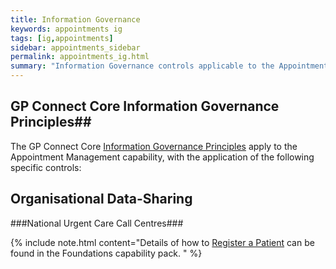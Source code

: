 ```yaml
---
title: Information Governance
keywords: appointments ig
tags: [ig,appointments]
sidebar: appointments_sidebar
permalink: appointments_ig.html
summary: "Information Governance controls applicable to the Appointment Management capability."
---
```


## GP Connect Core Information Governance Principles##

The GP Connect Core [Information Governance Principles](designprinciples_ig_principles.html) apply to the Appointment Management capability, with the application of the following specific controls:

## Organisational Data-Sharing ##

###National Urgent Care Call Centres###



{% include note.html content="Details of how to [Register a Patient](foundations_use_case_register_a_patient.html) can be found in the Foundations capability pack. " %}

